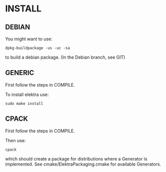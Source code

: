 # INSTALL #


## DEBIAN ##

You might want to use:

	dpkg-buildpackage -us -uc -sa

to build a debian package.
(In the Debian branch, see GIT)


## GENERIC ##

First follow the steps in COMPILE.

To install elektra use:

	sudo make install


## CPACK ##

First follow the steps in COMPILE.

Then use:

	cpack

which should create a package for distributions where a Generator is
implemented. See cmake/ElektraPackaging.cmake for available Generators.